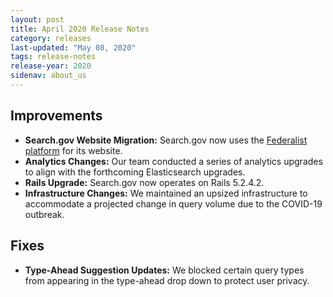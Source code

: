 ```yaml
---
layout: post
title: April 2020 Release Notes
category: releases
last-updated: "May 08, 2020"
tags: release-notes
release-year: 2020
sidenav: about_us
---
```


## Improvements

* **Search.gov Website Migration:** Search.gov now uses the [Federalist platform](https://federalist.18f.gov/) for its website.
* **Analytics Changes:** Our team conducted a series of analytics upgrades to align with the forthcoming Elasticsearch upgrades.
* **Rails Upgrade:** Search.gov now operates on Rails 5.2.4.2.
* **Infrastructure Changes:** We maintained an upsized infrastructure to accommodate a projected change in query volume due to the COVID-19 outbreak.

## Fixes

* **Type-Ahead Suggestion Updates:** We blocked certain query types from appearing in the type-ahead drop down to protect user privacy.
